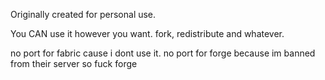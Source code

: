 Originally created for personal use.

You CAN use it however you want. fork, redistribute and whatever.

no port for fabric cause i dont use it. no port for forge because im banned from their server so fuck forge